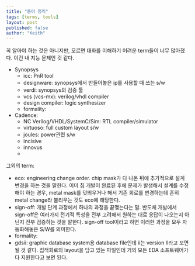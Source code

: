 ```yaml
---
title: "용어 정리"
tags: [terms, tools]
layout: post
published: false
author: "Keith"
---
```


꼭 알아야 하는 것은 아니지만, 모르면 대화를 이해하기 어려운 term들이 너무 많아졌다. 이건 내 지능 문제인 것 같다. 

- Synopsys
   - icc: PnR tool
   - designware: synopsys에서 만들어놓은 ip를 사용할 때 쓰는 s/w
   - verdi: synopsys의 검증 툴
   - vcs (vcs-mx): verilog/vhdl compiler
   - design compiler: logic synthesizer
   - formality:
- Cadence:
  - NC Verilog/VHDL/SystemC/Sim: RTL compiler/simulator
  - virtuoso: full custom layout s/w
  - joules: power관련 s/w
  - incisive
  - innovus
  - 
  
그외의 term:
- eco: engineering change order. chip mask가 다 나온 뒤에 추가적으로 설계 변경을 하는 것을 말한다. 이미 칩 개발이 완료된 후에 문제가 발생해서 설계를 수정해야 하는 경우, metal mask를 덧띄우거나 해서 기존 회로를 변경하는데 흔히 metal change라 불리우는 것도 eco에 해당한다. 
- sign-off: 개발 단계 과정에서 하나의 과정을 끝맺는다는 말. 반도체 개발에서 sign-off은 여러가지 전기적 특성을 전부 고려해서 원하는 대로 응답이 나오는지 아닌지 전부 검증하는 것을 말한다. sign-off tool이라고 하면 이러한 과정을 모두 자동화해놓은 S/W를 의미한다.
- formality:
- gdsii: graphic database system용 database file인데 ii는 version II라고 보면 될 것 같다. 집적회로의 layout을 담고 있는 파일인데 거의 모든 EDA 소프트웨어가 다 지원한다고 보면 된다. 